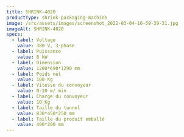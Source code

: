 ```yaml
---
title: SHRINK-4020
productType: shrink-packaging-machine
image: /src/assets/images/screenshot_2022-03-04-16-59-39-31.jpg
imageAlt: SHRINK-4020
specs:
  - label: Voltage
    value: 380 V, 3-phase
  - label: Puissance
    value: 8 kW
  - label: Dimension
    value: 1200*690*1290 mm
  - label: Poids net
    value: 100 Kg
  - label: Vitesse du convoyeur
    value: 0-10 m/ min
  - label: Charge du convoyeur
    value: 10 Kg
  - label: Taille du tunnel
    value: 830*450*250 mm
  - label: Taille du produit emballé
    value: 400*200 mm
---
```

